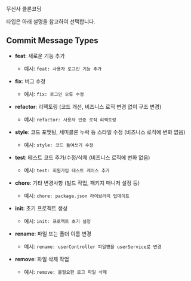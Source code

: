 무신사 클론코딩


타입은 아래 설명을 참고하여 선택합니다.

## Commit Message Types

- **feat**: 새로운 기능 추가
    - 예시: `feat: 사용자 로그인 기능 추가`
  

- **fix**: 버그 수정
    - 예시: `fix: 로그인 오류 수정`
  

- **refactor**: 리팩토링 (코드 개선, 비즈니스 로직 변경 없이 구조 변경)
    - 예시: `refactor: 사용자 인증 로직 리팩토링`
  

- **style**: 코드 포맷팅, 세미콜론 누락 등 스타일 수정 (비즈니스 로직에 변화 없음)
    - 예시: `style: 코드 들여쓰기 수정`
  

- **test**: 테스트 코드 추가/수정/삭제 (비즈니스 로직에 변화 없음)
    - 예시: `test: 회원가입 테스트 케이스 추가`
  

- **chore**: 기타 변경사항 (빌드 작업, 패키지 매니저 설정 등)
    - 예시: `chore: package.json 라이브러리 업데이트`
  

- **init**: 초기 프로젝트 생성
    - 예시: `init: 프로젝트 초기 설정`
  

- **rename**: 파일 또는 폴더 이름 변경
    - 예시: `rename: userController 파일명을 userService로 변경`
  

- **remove**: 파일 삭제 작업
    - 예시: `remove: 불필요한 로그 파일 삭제`

